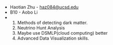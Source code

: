 - Haotian Zhu - haz084@ucsd.edu
- B10 - Aobo Li
- 1. Methods of detecting dark matter.
  2. Neutrino Hunt Analysis
  3. Maybe use DSMLP(cloud computing) better
  4. Advanced Data Visualization skills.
